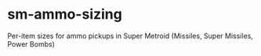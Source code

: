 # sm-ammo-sizing
Per-item sizes for ammo pickups in Super Metroid (Missiles, Super Missiles, Power Bombs)
